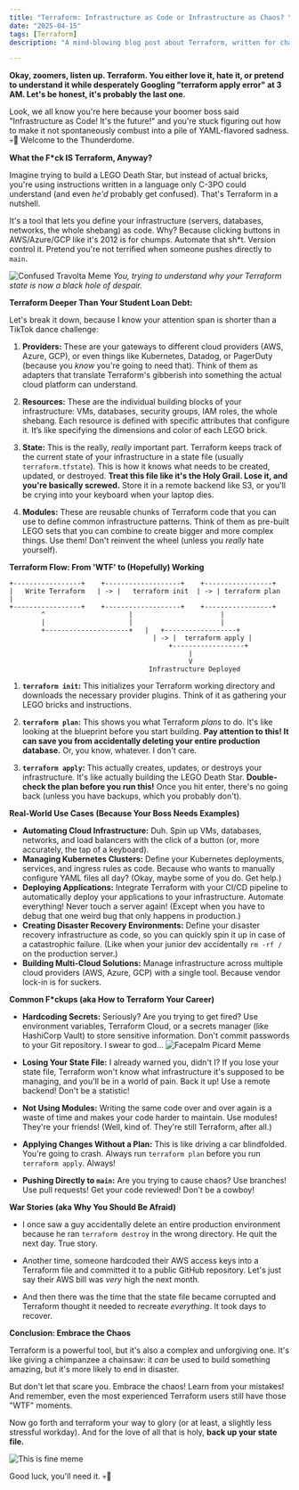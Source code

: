 ```yaml
---
title: "Terraform: Infrastructure as Code or Infrastructure as Chaos? You Decide (Spoiler: It's Chaos)"
date: "2025-04-15"
tags: [Terraform]
description: "A mind-blowing blog post about Terraform, written for chaotic Gen Z engineers who probably already hate their jobs."

---
```


**Okay, zoomers, listen up. Terraform. You either love it, hate it, or pretend to understand it while desperately Googling "terraform apply error" at 3 AM. Let's be honest, it's probably the last one.**

Look, we all know you're here because your boomer boss said "Infrastructure as Code! It's the future!" and you're stuck figuring out how to make it not spontaneously combust into a pile of YAML-flavored sadness. 💀🙏 Welcome to the Thunderdome.

**What the F*ck IS Terraform, Anyway?**

Imagine trying to build a LEGO Death Star, but instead of actual bricks, you're using instructions written in a language only C-3PO could understand (and even *he'd* probably get confused). That's Terraform in a nutshell.

It's a tool that lets you define your infrastructure (servers, databases, networks, the whole shebang) as code. Why? Because clicking buttons in AWS/Azure/GCP like it's 2012 is for chumps. Automate that sh*t. Version control it. Pretend you're not terrified when someone pushes directly to `main`.

![Confused Travolta Meme](https://i.kym-cdn.com/entries/icons/original/000/027/528/528.jpg)
*You, trying to understand why your Terraform state is now a black hole of despair.*

**Terraform Deeper Than Your Student Loan Debt:**

Let's break it down, because I know your attention span is shorter than a TikTok dance challenge:

1.  **Providers:** These are your gateways to different cloud providers (AWS, Azure, GCP), or even things like Kubernetes, Datadog, or PagerDuty (because you *know* you're going to need that). Think of them as adapters that translate Terraform's gibberish into something the actual cloud platform can understand.

2.  **Resources:** These are the individual building blocks of your infrastructure: VMs, databases, security groups, IAM roles, the whole shebang. Each resource is defined with specific attributes that configure it. It’s like specifying the dimensions and color of each LEGO brick.

3.  **State:** This is the really, *really* important part. Terraform keeps track of the current state of your infrastructure in a state file (usually `terraform.tfstate`). This is how it knows what needs to be created, updated, or destroyed. **Treat this file like it's the Holy Grail. Lose it, and you're basically screwed.** Store it in a remote backend like S3, or you'll be crying into your keyboard when your laptop dies.

4.  **Modules:** These are reusable chunks of Terraform code that you can use to define common infrastructure patterns. Think of them as pre-built LEGO sets that you can combine to create bigger and more complex things. Use them! Don't reinvent the wheel (unless you *really* hate yourself).

**Terraform Flow: From 'WTF' to (Hopefully) Working**

```ascii
+-----------------+    +-------------------+    +-----------------+
|   Write Terraform   | -> |   terraform init  | -> | terraform plan   |
+-----------------+    +-------------------+    +-----------------+
        ^                     |                      |
        |                     |                      |
        +---------------------+   |   +------------------+
                                    | -> |  terraform apply |
                                        +------------------+
                                             |
                                             V
                                   Infrastructure Deployed
```

1.  **`terraform init`:** This initializes your Terraform working directory and downloads the necessary provider plugins. Think of it as gathering your LEGO bricks and instructions.

2.  **`terraform plan`:** This shows you what Terraform *plans* to do. It's like looking at the blueprint before you start building. **Pay attention to this! It can save you from accidentally deleting your entire production database.** Or, you know, whatever. I don't care.

3.  **`terraform apply`:** This actually creates, updates, or destroys your infrastructure. It's like actually building the LEGO Death Star. **Double-check the plan before you run this!** Once you hit enter, there's no going back (unless you have backups, which you probably don't).

**Real-World Use Cases (Because Your Boss Needs Examples)**

*   **Automating Cloud Infrastructure:** Duh. Spin up VMs, databases, networks, and load balancers with the click of a button (or, more accurately, the tap of a keyboard).
*   **Managing Kubernetes Clusters:** Define your Kubernetes deployments, services, and ingress rules as code. Because who wants to manually configure YAML files all day? (Okay, maybe some of you do. Get help.)
*   **Deploying Applications:** Integrate Terraform with your CI/CD pipeline to automatically deploy your applications to your infrastructure. Automate everything! Never touch a server again! (Except when you have to debug that one weird bug that only happens in production.)
*   **Creating Disaster Recovery Environments:** Define your disaster recovery infrastructure as code, so you can quickly spin it up in case of a catastrophic failure. (Like when your junior dev accidentally `rm -rf /` on the production server.)
*   **Building Multi-Cloud Solutions:** Manage infrastructure across multiple cloud providers (AWS, Azure, GCP) with a single tool. Because vendor lock-in is for suckers.

**Common F*ckups (aka How to Terraform Your Career)**

*   **Hardcoding Secrets:** Seriously? Are you trying to get fired? Use environment variables, Terraform Cloud, or a secrets manager (like HashiCorp Vault) to store sensitive information. Don't commit passwords to your Git repository. I swear to god...
    ![Facepalm Picard Meme](https://i.imgflip.com/59j639.jpg)

*   **Losing Your State File:** I already warned you, didn't I? If you lose your state file, Terraform won't know what infrastructure it's supposed to be managing, and you'll be in a world of pain. Back it up! Use a remote backend! Don't be a statistic!

*   **Not Using Modules:** Writing the same code over and over again is a waste of time and makes your code harder to maintain. Use modules! They're your friends! (Well, kind of. They're still Terraform, after all.)

*   **Applying Changes Without a Plan:** This is like driving a car blindfolded. You're going to crash. Always run `terraform plan` before you run `terraform apply`. Always!

*   **Pushing Directly to `main`:** Are you trying to cause chaos? Use branches! Use pull requests! Get your code reviewed! Don't be a cowboy!

**War Stories (aka Why You Should Be Afraid)**

*   I once saw a guy accidentally delete an entire production environment because he ran `terraform destroy` in the wrong directory. He quit the next day. True story.

*   Another time, someone hardcoded their AWS access keys into a Terraform file and committed it to a public GitHub repository. Let's just say their AWS bill was *very* high the next month.

*   And then there was the time that the state file became corrupted and Terraform thought it needed to recreate *everything*. It took days to recover.

**Conclusion: Embrace the Chaos**

Terraform is a powerful tool, but it's also a complex and unforgiving one. It's like giving a chimpanzee a chainsaw: it *can* be used to build something amazing, but it's more likely to end in disaster.

But don't let that scare you. Embrace the chaos! Learn from your mistakes! And remember, even the most experienced Terraform users still have those "WTF" moments.

Now go forth and terraform your way to glory (or at least, a slightly less stressful workday). And for the love of all that is holy, **back up your state file.**

![This is fine meme](https://i.kym-cdn.com/photos/images/original/013/389/485/8ca.jpg)

Good luck, you'll need it. 💀🙏

